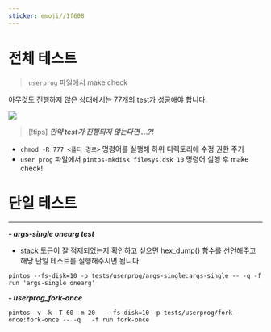 ```yaml
---
sticker: emoji//1f608
---
```

# 전체 테스트

> `userprog` 파일에서 make check

아무것도 진행하지 않은 상태에서는 77개의 test가 성공해야 합니다.

![](https://i.imgur.com/zqomE8C.png)


>[!tips]
***만약 test가 진행되지 않는다면 ...?!***
- `chmod -R 777 <폴더 경로>` 명령어를 실행해 하위 디렉토리에 수정 권한 주기
- `user prog` 파일에서 `pintos-mkdisk filesys.dsk 10` 명령어 실행 후 make check!

# 단일 테스트

---
***- args-single onearg test***

- stack 토근이 잘 적제되었는지 확인하고 싶으면 hex_dump() 함수를 선언해주고 해당 단일 테스트를 실행해주시면 됩니다.
```
pintos --fs-disk=10 -p tests/userprog/args-single:args-single -- -q -f run 'args-single onearg'
```


***- userprog_fork-once***

```
pintos -v -k -T 60 -m 20   --fs-disk=10 -p tests/userprog/fork-once:fork-once -- -q   -f run fork-once

```